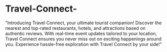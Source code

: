 # Travel-Connect-
"Introducing Travel Connect, your ultimate tourist companion! Discover the nearest and top-rated restaurants, hotels, and attractions based on authentic reviews. With real-time event updates tailored to your location, Travel Connect ensures you never miss out on exciting happenings around you. Experience hassle-free exploration with Travel Connect by your side!"
